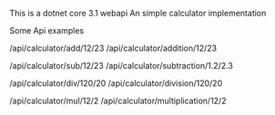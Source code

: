 This is a dotnet core 3.1 webapi
An simple calculator implementation

Some Api examples

/api/calculator/add/12/23
/api/calculator/addition/12/23

/api/calculator/sub/12/23
/api/calculator/subtraction/1.2/2.3

/api/calculator/div/120/20
/api/calculator/division/120/20

/api/calculator/mul/12/2
/api/calculator/multiplication/12/2
